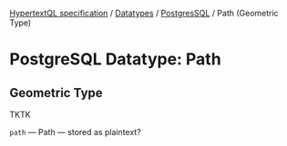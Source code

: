 [HypertextQL specification](../../README.md) / [Datatypes](../README.md) / [PostgresSQL](README.md) / Path (Geometric Type)

# PostgreSQL Datatype: Path
## Geometric Type

TKTK

`path` — Path — stored as plaintext?
